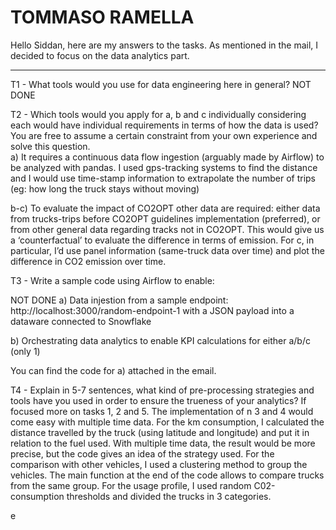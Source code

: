 # TOMMASO RAMELLA

Hello Siddan, here are my answers to the tasks. As mentioned in the 
mail, I decided to focus on the data analytics part. 

_________________________________________________________
T1 - What tools would you use for data engineering here in general?
NOT DONE

T2 - Which tools would you apply for a, b and c individually considering each would have individual requirements in terms of how the data is used? You are free to assume a certain constraint from your own experience and solve this question.  
a)	It requires a continuous data flow ingestion (arguably made by Airflow) to be analyzed with pandas. I used gps-tracking systems to find the distance and I would use time-stamp information to extrapolate the number of trips (eg: how long the truck stays without moving)

b-c) To evaluate the impact of CO2OPT other data are required: either data from trucks-trips before CO2OPT guidelines implementation (preferred), or from other general data regarding tracks not in CO2OPT. This would give us a ‘counterfactual’ to evaluate the difference in terms of emission. 
For c, in particular, I’d use panel information (same-truck data over time) and plot the difference in CO2 emission over time. 

T3 - Write a sample code using Airflow to enable:

NOT DONE    a) Data injestion from a sample endpoint: http://localhost:3000/random-endpoint-1 with a JSON payload into a dataware connected to Snowflake


b) Orchestrating data analytics to enable KPI calculations for either a/b/c (only 1)

You can find the code for a) attached in the email. 

T4 - Explain in 5-7 sentences, what kind of pre-processing strategies and tools have you used in order to ensure the trueness of your analytics?
If focused more on tasks 1, 2 and 5. The implementation of n 3 and 4 would come easy with multiple time data. For the km consumption, I calculated the distance travelled by the truck (using latitude and longitude) and put it in relation to the fuel used. With multiple time data, the result would be more precise, but the code gives an idea of the strategy used. For the comparison with other vehicles, I used a clustering method to group the vehicles. The main function at the end of the code allows to compare trucks from the same group. For the usage profile, I used random C02-consumption thresholds and divided the trucks in 3 categories. 

















e

